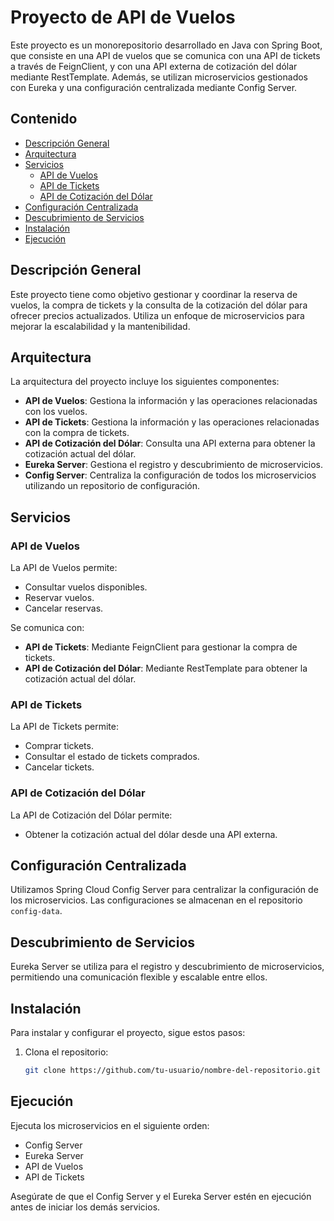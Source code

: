 # Proyecto de API de Vuelos

Este proyecto es un monorepositorio desarrollado en Java con Spring Boot, que consiste en una API de vuelos que se comunica con una API de tickets a través de FeignClient, y con una API externa de cotización del dólar mediante RestTemplate. Además, se utilizan microservicios gestionados con Eureka y una configuración centralizada mediante Config Server.

## Contenido

- [Descripción General](#descripción-general)
- [Arquitectura](#arquitectura)
- [Servicios](#servicios)
  - [API de Vuelos](#api-de-vuelos)
  - [API de Tickets](#api-de-tickets)
  - [API de Cotización del Dólar](#api-de-cotización-del-dólar)
- [Configuración Centralizada](#configuración-centralizada)
- [Descubrimiento de Servicios](#descubrimiento-de-servicios)
- [Instalación](#instalación)
- [Ejecución](#ejecución)


## Descripción General

Este proyecto tiene como objetivo gestionar y coordinar la reserva de vuelos, la compra de tickets y la consulta de la cotización del dólar para ofrecer precios actualizados. Utiliza un enfoque de microservicios para mejorar la escalabilidad y la mantenibilidad.

## Arquitectura

La arquitectura del proyecto incluye los siguientes componentes:

- **API de Vuelos**: Gestiona la información y las operaciones relacionadas con los vuelos.
- **API de Tickets**: Gestiona la información y las operaciones relacionadas con la compra de tickets.
- **API de Cotización del Dólar**: Consulta una API externa para obtener la cotización actual del dólar.
- **Eureka Server**: Gestiona el registro y descubrimiento de microservicios.
- **Config Server**: Centraliza la configuración de todos los microservicios utilizando un repositorio de configuración.

## Servicios

### API de Vuelos

La API de Vuelos permite:

- Consultar vuelos disponibles.
- Reservar vuelos.
- Cancelar reservas.

Se comunica con:

- **API de Tickets**: Mediante FeignClient para gestionar la compra de tickets.
- **API de Cotización del Dólar**: Mediante RestTemplate para obtener la cotización actual del dólar.

### API de Tickets

La API de Tickets permite:

- Comprar tickets.
- Consultar el estado de tickets comprados.
- Cancelar tickets.

### API de Cotización del Dólar

La API de Cotización del Dólar permite:

- Obtener la cotización actual del dólar desde una API externa.

## Configuración Centralizada

Utilizamos Spring Cloud Config Server para centralizar la configuración de los microservicios. Las configuraciones se almacenan en el repositorio `config-data`.

## Descubrimiento de Servicios

Eureka Server se utiliza para el registro y descubrimiento de microservicios, permitiendo una comunicación flexible y escalable entre ellos.

## Instalación

Para instalar y configurar el proyecto, sigue estos pasos:

1. Clona el repositorio:
   ```sh
   git clone https://github.com/tu-usuario/nombre-del-repositorio.git

## Ejecución

Ejecuta los microservicios en el siguiente orden:
- Config Server
- Eureka Server
- API de Vuelos
- API de Tickets




Asegúrate de que el Config Server y el Eureka Server estén en ejecución antes de iniciar los demás servicios.
